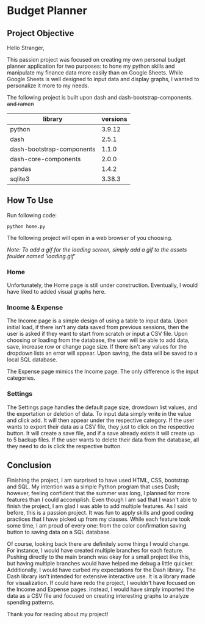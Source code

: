 # Budget Planner

## Project Objective

Hello Stranger, 

This passion project was focused on creating my own personal budget planner application for two purposes: to hone my python skills and manipulate my finance data more easily than on Google Sheets. While Google Sheets is well designed to input data and display graphs, I wanted to personalize it more to my needs. 

The following project is built upon dash and dash-bootstrap-components. ~~and ramen~~

| library                   | versions  |
| ------------------------- |-----------|
| python                    | 3.9.12    |
| dash                      | 2.5.1     |
| dash-bootstrap-components | 1.1.0     |
| dash-core-components      | 2.0.0     |
| pandas                    | 1.4.2     |
| sqlite3                   | 3.38.3    |

## How To Use

Run following code:

```
python home.py
```
The following project will open in a web browser of you choosing. 

*Note: To add a gif for the loading screen, simply add a gif to the assets foulder named 'loading.gif'*

### Home
Unfortunately, the Home page is still under construction. Eventually, I would have liked to added visual graphs here.

### Income & Expense
The Income page is a simple design of using a table to input data. Upon initial load, if there isn't any data saved from previous sessions, then the user is asked if they want to start from scratch or input a CSV file. Upon choosing or loading from the database, the user will be able to add data, save, increase row or change page size. If there isn't any values for the dropdown lists an error will appear. Upon saving, the data will be saved to a local SQL database.

The Expense page mimics the Income page. The only difference is the input categories.

### Settings
The Settings page handles the default page size, drowdown list values, and the exportation or deletion of data. To input data simply write in the value and click add. It will then appear under the respective category. If the user wants to export their data as a CSV file, they just to click on the respective button. It will create a save file, and if a save already exists it will create up to 5 backup files. If the user wants to delete their data from the database, all they need to do is click the respective button.


## Conclusion
Finishing the project, I am surprised to have used HTML, CSS, bootstrap and SQL. My intention was a simple Python program that uses Dash; however, feeling confident that the summer was long, I planned for more features than I could accomplish. Even though I am sad that I wasn't able to finish the project, I am glad I was able to add multiple features. As I said before, this is a passion project. It was fun to apply skills and good coding practices that I have picked up from my classes. While each feature took some time, I am proud of every one: from the color confirmation saving button to saving data on a SQL database.

Of course, looking back there are definitely some things I would change. For instance, I would have created multiple branches for each feature. Pushing directly to the main branch was okay for a small project like this, but having multiple branches would have helped me debug a little quicker. Additionally, I would have curbed my expectations for the Dash library. The Dash library isn't intended for extensive interactive use. It is a library made for visualization. If could have redo the project, I wouldn't have focused on the Income and Expense pages. Instead, I would have simply imported the data as a CSV file and focused on creating interesting graphs to analyze spending patterns.

Thank you for reading about my project! 
